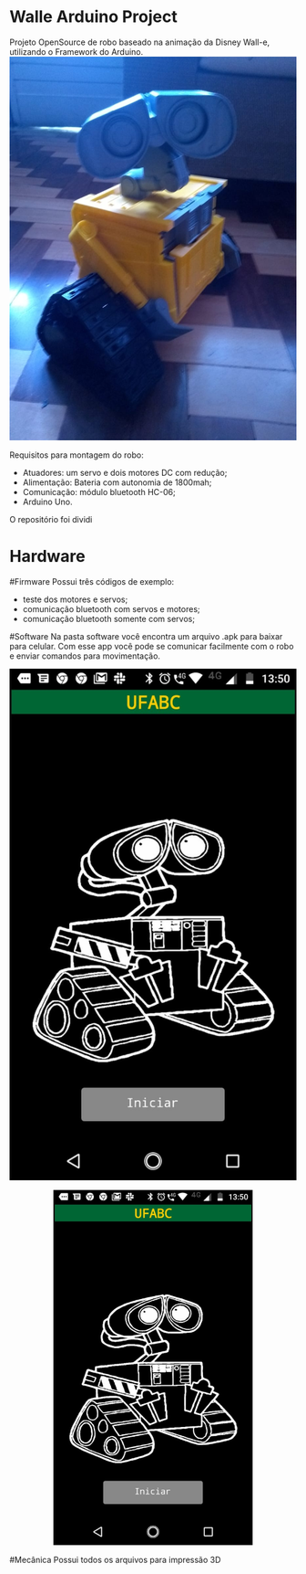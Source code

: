 # Walle Arduino Project
Projeto OpenSource de robo baseado na animação da Disney Wall-e, utilizando o Framework do Arduino.
![alt text](https://github.com/samillamacedo/wall-e/blob/master/Imagens/Overview.jpeg)

Requisitos para montagem do robo:
- Atuadores: um servo e dois motores DC com redução;
- Alimentação: Bateria com autonomia de 1800mah;
- Comunicação: módulo bluetooth HC-06;
- Arduino Uno.

O repositório foi dividi
# Hardware

#Firmware
Possui três códigos de exemplo: 
- teste dos motores e servos;
- comunicação bluetooth com servos e motores;
- comunicação bluetooth somente com servos;

#Software
Na pasta software você encontra um arquivo .apk para baixar para celular. Com esse app você pode se comunicar facilmente com o robo e enviar comandos para movimentação.

![alt text](https://github.com/samillamacedo/wall-e/blob/master/Imagens/AppScreen.jpeg)
<p align="center">
  <img src="https://github.com/samillamacedo/wall-e/blob/master/Imagens/AppScreen.jpeg" width="350" alt="accessibility text">
</p>

#Mecânica
Possui todos os arquivos para impressão 3D

